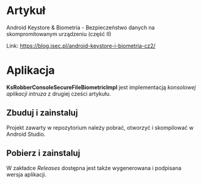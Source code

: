 # Artykuł
Android Keystore & Biometria - Bezpieczeństwo danych na skompromitowanym urządzeniu (część II)

Link: https://blog.isec.pl/android-keystore-i-biometria-cz2/

# Aplikacja
**KsRobberConsoleSecureFileBiometricImpl** jest implementacją *konsolowej aplikacji intruza* z drugiej cześci artykułu.

## Zbuduj i zainstaluj
Projekt zawarty w repozytorium należy pobrać, otworzyć i skompilować w Android Studio.

## Pobierz i zainstaluj
W zakładce *Releases* dostępna jest także wygenerowana i podpisana wersja aplikacji.
